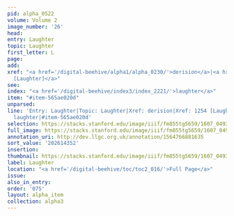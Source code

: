 ```yaml
---
pid: alpha_0522
volume: Volume 2
image_number: '26'
head:
entry: Laughter
topic: Laughter
first_letter: L
page:
add:
xref: "<a href='/digital-beehive/alpha1/alpha_0230/'>derision</a>|<a href='/digital-beehive/num6/num_1738/'>1254
  [Laughter]</a>"
see:
index: "<a href='/digital-beehive/index3/index_2221/'>laughter</a>"
item: "#item-565ae020d"
unparsed:
line: 'Entry: Laughter|Topic: Laughter|Xref: derision|Xref: 1254 [Laughter]|Index:
  laughter|#item-565ae020d'
selection: https://stacks.stanford.edu/image/iiif/fm855tg5659/1607_0493/768,4352,2976,469/full/0/default.jpg
full_image: https://stacks.stanford.edu/image/iiif/fm855tg5659/1607_0493/full/full/0/default.jpg
annotation_uri: http://dev.llgc.org.uk/annotation/1564766881635
sort_value: '202614352'
insertion:
thumbnail: https://stacks.stanford.edu/image/iiif/fm855tg5659/1607_0493/768,4352,600,180/250,/0/default.jpg
label: Laughter
location: "<a href='/digital-beehive/toc/toc2_016/'>Full Page</a>"
issue:
also_in_entry:
order: '075'
layout: alpha_item
collection: alpha3
---
```

